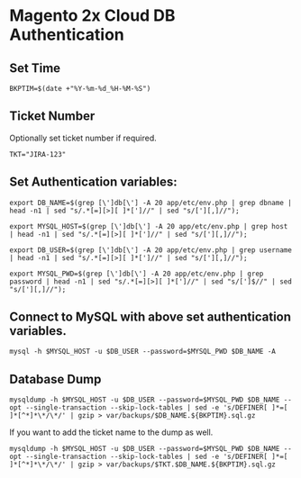 # Magento 2x Cloud DB Authentication

## Set Time

```
BKPTIM=$(date +"%Y-%m-%d_%H-%M-%S")
```

## Ticket Number

Optionally set ticket number if required.

```
TKT="JIRA-123"
```

## Set Authentication variables:

```
export DB_NAME=$(grep [\']db[\'] -A 20 app/etc/env.php | grep dbname | head -n1 | sed "s/.*[=][>][ ]*[']//" | sed "s/['][,]//");

export MYSQL_HOST=$(grep [\']db[\'] -A 20 app/etc/env.php | grep host | head -n1 | sed "s/.*[=][>][ ]*[']//" | sed "s/['][,]//");

export DB_USER=$(grep [\']db[\'] -A 20 app/etc/env.php | grep username | head -n1 | sed "s/.*[=][>][ ]*[']//" | sed "s/['][,]//");

export MYSQL_PWD=$(grep [\']db[\'] -A 20 app/etc/env.php | grep password | head -n1 | sed "s/.*[=][>][ ]*[']//" | sed "s/[']$//" | sed "s/['][,]//");
```

## Connect to MySQL with above set authentication variables.

```
mysql -h $MYSQL_HOST -u $DB_USER --password=$MYSQL_PWD $DB_NAME -A
```

## Database Dump

```
mysqldump -h $MYSQL_HOST -u $DB_USER --password=$MYSQL_PWD $DB_NAME --opt --single-transaction --skip-lock-tables | sed -e 's/DEFINER[ ]*=[ ]*[^*]*\*/\*/' | gzip > var/backups/$DB_NAME.${BKPTIM}.sql.gz
```

If you want to add the ticket name to the dump as well.

```
mysqldump -h $MYSQL_HOST -u $DB_USER --password=$MYSQL_PWD $DB_NAME --opt --single-transaction --skip-lock-tables | sed -e 's/DEFINER[ ]*=[ ]*[^*]*\*/\*/' | gzip > var/backups/$TKT.$DB_NAME.${BKPTIM}.sql.gz
```
